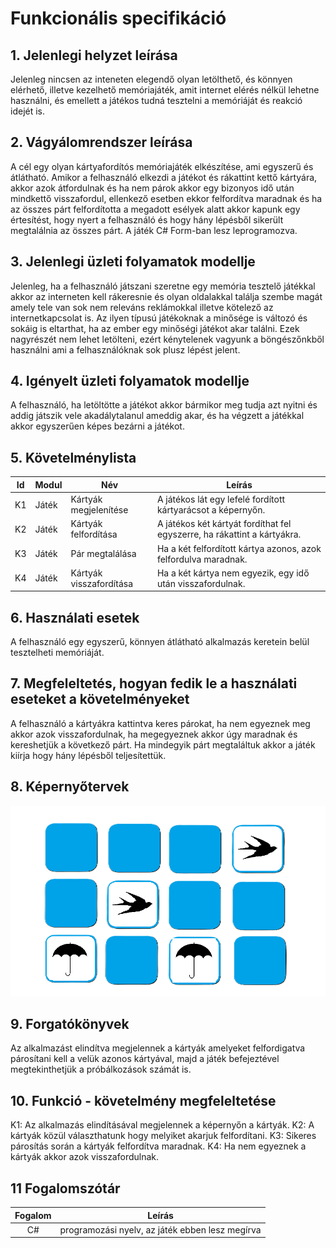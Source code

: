 
# Funkcionális specifikáció
## 1. Jelenlegi helyzet leírása

Jelenleg nincsen az inteneten elegendő olyan letölthető, és könnyen elérhető, illetve kezelhető memóriajáték, amit internet elérés nélkül lehetne használni, és emellett a játékos tudná tesztelni a memóriáját és reakció idejét is.

## 2. Vágyálomrendszer leírása

A cél egy olyan kártyafordítós memóriajáték elkészítése, ami egyszerű és átlátható. Amikor a felhasználó elkezdi a játékot és rákattint kettő kártyára, akkor azok átfordulnak és ha nem párok akkor egy bizonyos idő után mindkettő visszafordul, ellenkező esetben ekkor felfordítva maradnak és ha az összes párt felfordította a megadott esélyek alatt akkor kapunk egy értesítést, hogy nyert a felhasználó és hogy hány lépésből sikerült megtalálnia az összes párt. A játék C# Form-ban lesz leprogramozva.

## 3. Jelenlegi üzleti folyamatok modellje

Jelenleg, ha a felhasználó játszani szeretne egy memória tesztelő játékkal akkor az interneten kell rákeresnie és olyan oldalakkal találja szembe magát amely tele van sok nem releváns reklámokkal illetve kötelező az internetkapcsolat is. Az ilyen típusú játékoknak a minősége is változó és sokáig is eltarthat, ha az ember egy minőségi játékot akar találni. Ezek nagyrészét nem lehet letölteni, ezért kénytelenek vagyunk a böngészőnkből használni ami a felhasználóknak sok plusz lépést jelent.

## 4. Igényelt üzleti folyamatok modellje

A felhasználó, ha letöltötte a játékot akkor bármikor meg tudja azt nyitni és addig játszik vele akadálytalanul ameddig akar, és ha végzett a játékkal akkor egyszerűen képes bezárni a játékot.

## 5. Követelménylista

| Id | Modul | Név | Leírás |
| :---: | --- | --- | --- |
| K1 | Játék | Kártyák megjelenítése | A játékos lát egy lefelé fordított kártyarácsot a képernyőn. |
| K2 | Játék | Kártyák felfordítása | A játékos két kártyát fordíthat fel egyszerre, ha rákattint a kártyákra. |
| K3 | Játék | Pár megtalálása | Ha a két felfordított kártya azonos, azok felfordulva maradnak. |
| K4 | Játék | Kártyák visszafordítása | Ha a két kártya nem egyezik, egy idő után visszafordulnak. |

## 6. Használati esetek

A felhasználó egy egyszerű, könnyen átlátható alkalmazás keretein belül tesztelheti memóriáját.

## 7. Megfeleltetés, hogyan fedik le a használati eseteket a követelményeket

A felhasználó a kártyákra kattintva keres párokat, ha nem egyeznek meg akkor azok visszafordulnak, ha megegyeznek akkor úgy maradnak és kereshetjük a következő párt. Ha mindegyik párt megtaláltuk akkor a játék kiírja hogy hány lépésből teljesítettük.

## 8. Képernyőtervek

![Képernyőterv](../kepernyoterv.png)

## 9. Forgatókönyvek

Az alkalmazást elindítva megjelennek a kártyák amelyeket felfordigatva párosítani kell a velük azonos kártyával, majd a játék befejeztével megtekinthetjük a próbálkozások számát is.

## 10. Funkció - követelmény megfeleltetése

K1: Az alkalmazás elindításával megjelennek a képernyőn a kártyák. K2: A kártyák közül választhatunk hogy melyiket akarjuk felfordítani. 
K3: Sikeres párosítás során a kártyák felfordítva maradnak. K4: Ha nem egyeznek a kártyák akkor azok visszafordulnak.

## 11 Fogalomszótár
| Fogalom | Leírás |
| :---: | --- |
| C# | programozási nyelv, az játék ebben lesz megírva |
